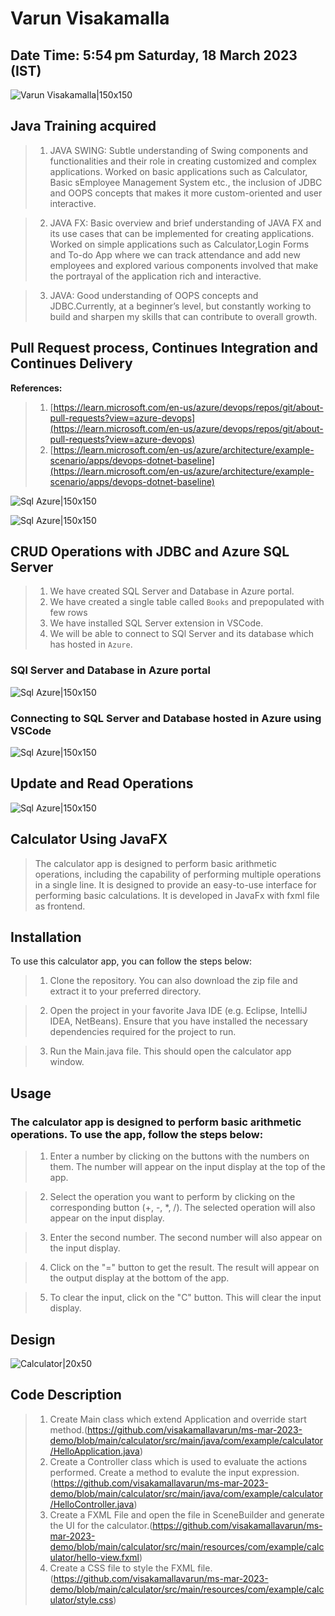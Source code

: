 # Varun Visakamalla

## Date Time:  5:54 pm Saturday, 18 March 2023 (IST)

![Varun Visakamalla|150x150](./Documentation/Images/Varun-V.PNG)


## Java Training acquired


> 1. JAVA SWING: Subtle understanding of Swing components and functionalities and their role in creating customized and complex applications. Worked on basic applications such as Calculator, Basic sEmployee Management System etc., the inclusion of JDBC and OOPS concepts that makes it more custom-oriented and user interactive.

> 2. JAVA FX: Basic overview and brief understanding of JAVA FX and its use cases that can be implemented for creating applications. Worked on simple applications such as Calculator,Login Forms and To-do App where we can track attendance and add new employees and explored various components involved that make the portrayal of the application rich and interactive.

> 3. JAVA: Good understanding of OOPS concepts and JDBC.Currently, at a beginner’s level, but constantly working to build and sharpen my skills that can contribute to overall growth.

## Pull Request process, Continues Integration and Continues Delivery

**References:**
> 1. [https://learn.microsoft.com/en-us/azure/devops/repos/git/about-pull-requests?view=azure-devops](https://learn.microsoft.com/en-us/azure/devops/repos/git/about-pull-requests?view=azure-devops)
> 1. [https://learn.microsoft.com/en-us/azure/architecture/example-scenario/apps/devops-dotnet-baseline](https://learn.microsoft.com/en-us/azure/architecture/example-scenario/apps/devops-dotnet-baseline)


![Sql Azure|150x150](./Documentation/Images/PR-CI-CD.PNG)

![Sql Azure|150x150](./Documentation/Images/PRinGitHub.PNG)


## CRUD Operations with JDBC and Azure SQL Server

> 1. We have created SQL Server and Database in Azure portal.
> 1. We have created a single table called `Books` and prepopulated with few rows 
> 1. We have installed SQL Server extension in VSCode.
> 1. We will be able to connect to SQl Server and its database which has hosted in `Azure`.

### SQl Server and Database in Azure portal
![Sql Azure|150x150](./Documentation/Images/SqlAzure.PNG)

### Connecting to SQL Server and Database hosted in Azure using VSCode
![Sql Azure|150x150](./Documentation/Images/ConnectingSqlServerUsingVSCode.PNG)

## Update and Read Operations
![Sql Azure|150x150](./Documentation/Images/CRUD.PNG)



## Calculator Using JavaFX 

> The calculator app is designed to perform basic arithmetic operations, including the capability of performing multiple operations in a single line. It is designed to provide an easy-to-use interface for performing basic calculations. It is developed in JavaFx with fxml file as frontend.

## Installation

To use this calculator app, you can follow the steps below:

> 1. Clone the repository. You can also download the zip file and extract it to your preferred directory.

> 2. Open the project in your favorite Java IDE (e.g. Eclipse, IntelliJ IDEA, NetBeans). Ensure that you have installed the necessary dependencies required for the project to run.

> 3. Run the Main.java file. This should open the calculator app window. 


## Usage

### The calculator app is designed to perform basic arithmetic operations. To use the app, follow the steps below:

> 1. Enter a number by clicking on the buttons with the numbers on them. The number will appear on the input display at the top of the app.

> 2. Select the operation you want to perform by clicking on the corresponding button (+, -, *, /). The selected operation will also appear on the input display.

> 3. Enter the second number. The second number will also appear on the input display.

> 4. Click on the "=" button to get the result. The result will appear on the output display at the bottom of the app.

> 5. To clear the input, click on the "C" button. This will clear the input display.

## Design 

![Calculator|20x50](./Documentation/Images/Calculator.PNG)

## Code Description

> 1. Create Main class which extend Application and override start method.(https://github.com/visakamallavarun/ms-mar-2023-demo/blob/main/calculator/src/main/java/com/example/calculator/HelloApplication.java)
> 2. Create a Controller class which is used to evaluate the actions performed. Create a method to evalute the input expression.(https://github.com/visakamallavarun/ms-mar-2023-demo/blob/main/calculator/src/main/java/com/example/calculator/HelloController.java)
> 3. Create a FXML File and open the file in SceneBuilder and generate the UI for the calculator.(https://github.com/visakamallavarun/ms-mar-2023-demo/blob/main/calculator/src/main/resources/com/example/calculator/hello-view.fxml)
> 4. Create a CSS file to style the FXML file.(https://github.com/visakamallavarun/ms-mar-2023-demo/blob/main/calculator/src/main/resources/com/example/calculator/style.css)
